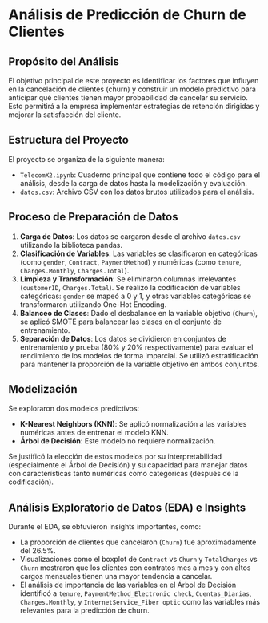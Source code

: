 # Análisis de Predicción de Churn de Clientes

## Propósito del Análisis

El objetivo principal de este proyecto es identificar los factores que influyen en la cancelación de clientes (churn) y construir un modelo predictivo para anticipar qué clientes tienen mayor probabilidad de cancelar su servicio. Esto permitirá a la empresa implementar estrategias de retención dirigidas y mejorar la satisfacción del cliente.

## Estructura del Proyecto

El proyecto se organiza de la siguiente manera:

- `TelecomX2.ipynb`: Cuaderno principal que contiene todo el código para el análisis, desde la carga de datos hasta la modelización y evaluación.
- `datos.csv`: Archivo CSV con los datos brutos utilizados para el análisis.

## Proceso de Preparación de Datos

1.  **Carga de Datos**: Los datos se cargaron desde el archivo `datos.csv` utilizando la biblioteca pandas.
2.  **Clasificación de Variables**: Las variables se clasificaron en categóricas (como `gender`, `Contract`, `PaymentMethod`) y numéricas (como `tenure`, `Charges.Monthly`, `Charges.Total`).
3.  **Limpieza y Transformación**: Se eliminaron columnas irrelevantes (`customerID`, `Charges.Total`). Se realizó la codificación de variables categóricas: `gender` se mapeó a 0 y 1, y otras variables categóricas se transformaron utilizando One-Hot Encoding.
4.  **Balanceo de Clases**: Dado el desbalance en la variable objetivo (`Churn`), se aplicó SMOTE para balancear las clases en el conjunto de entrenamiento.
5.  **Separación de Datos**: Los datos se dividieron en conjuntos de entrenamiento y prueba (80% y 20% respectivamente) para evaluar el rendimiento de los modelos de forma imparcial. Se utilizó estratificación para mantener la proporción de la variable objetivo en ambos conjuntos.

## Modelización

Se exploraron dos modelos predictivos:

-   **K-Nearest Neighbors (KNN)**: Se aplicó normalización a las variables numéricas antes de entrenar el modelo KNN.
-   **Árbol de Decisión**: Este modelo no requiere normalización.

Se justificó la elección de estos modelos por su interpretabilidad (especialmente el Árbol de Decisión) y su capacidad para manejar datos con características tanto numéricas como categóricas (después de la codificación).

## Análisis Exploratorio de Datos (EDA) e Insights

Durante el EDA, se obtuvieron insights importantes, como:

-   La proporción de clientes que cancelaron (`Churn`) fue aproximadamente del 26.5%.
-   Visualizaciones como el boxplot de `Contract` vs `Churn` y `TotalCharges` vs `Churn` mostraron que los clientes con contratos mes a mes y con altos cargos mensuales tienen una mayor tendencia a cancelar.
-   El análisis de importancia de las variables en el Árbol de Decisión identificó a `tenure`, `PaymentMethod_Electronic check`, `Cuentas_Diarias`, `Charges.Monthly`, y `InternetService_Fiber optic` como las variables más relevantes para la predicción de churn.
